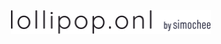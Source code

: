 <img src="assets/logo.svg" alt="lollipop.onl by simochee" style="display: block; width: 320px; max-width: 100%; margin: 0 auto" />